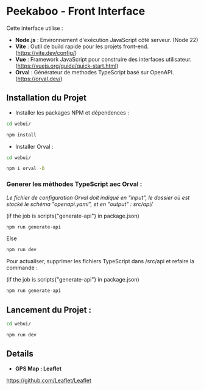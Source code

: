 # Peekaboo - Front Interface

Cette interface utilise :
- **Node.js** : Environnement d'exécution JavaScript côté serveur. (Node 22)
- **Vite** : Outil de build rapide pour les projets front-end. (https://vite.dev/config/)
- **Vue** : Framework JavaScript pour construire des interfaces utilisateur. (https://vuejs.org/guide/quick-start.html)
- **Orval** : Générateur de methodes TypeScript basé sur OpenAPI. (https://orval.dev/)


## Installation du Projet


- Installer les packages NPM et dépendences : 

```bash
cd webui/
```

```bash
npm install
```


- Installer Orval :

```bash
cd webui/
```

```bash
npm i orval -D
```

### Generer les méthodes TypeScript aec Orval : 

*Le fichier de configuration Orval doit indiqué en "input", le dossier où est stocké le schéma "openapi.yaml", et en "output" : src/api/*

(if the job is scripts{"generate-api"} in package.json)
```bash
npm run generate-api
```
Else

```bash
npm run dev
```

Pour actualiser, supprimer les fichiers TypeScript dans /src/api et refaire la commande : 


(if the job is scripts{"generate-api"} in package.json)
```bash
npm run generate-api
```


## Lancement du Projet :

```bash
cd webui/
```


```bash
npm run dev
```


## Details

- **GPS Map : Leaflet**

https://github.com/Leaflet/Leaflet